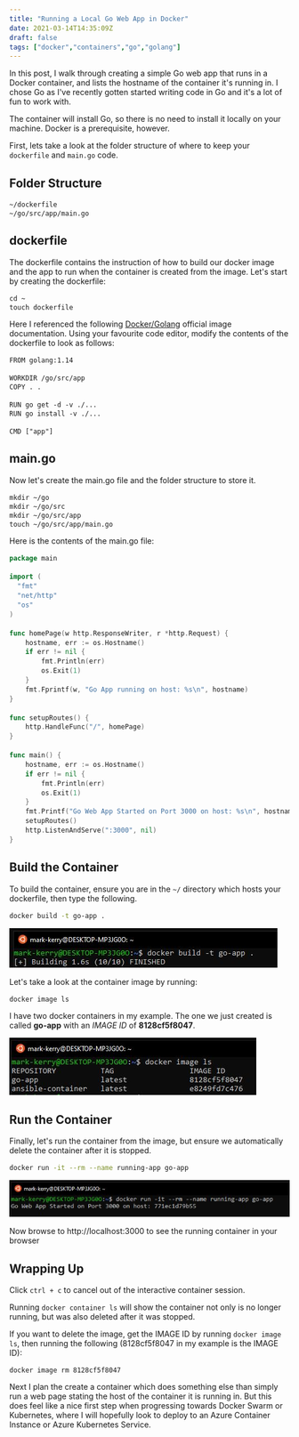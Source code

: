```yaml
---
title: "Running a Local Go Web App in Docker"
date: 2021-03-14T14:35:09Z
draft: false
tags: ["docker","containers","go","golang"]
---
```


In this post, I walk through creating a simple Go web app that runs in a Docker container, and lists the hostname of the container it's running in. I chose Go as I've recently gotten started writing code in Go and it's a lot of fun to work with.

The container will install Go, so there is no need to install it locally on your machine. Docker is a prerequisite, however.

First, lets take a look at the folder structure of where to keep your `dockerfile` and `main.go` code.

## Folder Structure

```terminal
~/dockerfile
~/go/src/app/main.go
```

## dockerfile

The dockerfile contains the instruction of how to build our docker image and the app to run when the container is created from the image. Let's start by creating the dockerfile:

```teminal
cd ~
touch dockerfile
```

Here I referenced the following [Docker/Golang](https://hub.docker.com/_/golang) official image documentation. Using your favourite code editor, modify the contents of the dockerfile to look as follows:

```docker
FROM golang:1.14

WORKDIR /go/src/app
COPY . .

RUN go get -d -v ./...
RUN go install -v ./...

CMD ["app"]
```

## main.go

Now let's create the main.go file and the folder structure to store it.

```termial
mkdir ~/go
mkdir ~/go/src
mkdir ~/go/src/app
touch ~/go/src/app/main.go
```

Here is the contents of the main.go file:

```go
package main

import (
  "fmt"
  "net/http"
  "os"
)

func homePage(w http.ResponseWriter, r *http.Request) {
    hostname, err := os.Hostname()
	if err != nil {
		fmt.Println(err)
		os.Exit(1)
	}
    fmt.Fprintf(w, "Go App running on host: %s\n", hostname)
}

func setupRoutes() {
    http.HandleFunc("/", homePage)
}

func main() {
    hostname, err := os.Hostname()
	if err != nil {
		fmt.Println(err)
		os.Exit(1)
	}
    fmt.Printf("Go Web App Started on Port 3000 on host: %s\n", hostname)
    setupRoutes()
    http.ListenAndServe(":3000", nil)
}
```

## Build the Container

To build the container, ensure you are in the `~/` directory which hosts your dockerfile, then type the following.

```bash
docker build -t go-app .
```

![dockerBuild](images/dockerBuild.jpg)

Let's take a look at the container image by running:

```terminal
docker image ls
```

I have two docker containers in my example. The one we just created is called __go-app__ with an _IMAGE ID_ of __8128cf5f8047__.

![dockerImage](images/dockerImage.jpg)

## Run the Container

Finally, let's run the container from the image, but ensure we automatically delete the container after it is stopped.

```bash
docker run -it --rm --name running-app go-app
```

![dockerRun](images/dockerRun.jpg)

Now browse to http://localhost:3000 to see the running container in your browser

## Wrapping Up

Click `ctrl + c` to cancel out of the interactive container session.

Running `docker container ls` will show the container not only is no longer running, but was also deleted after it was stopped.

If you want to delete the image, get the IMAGE ID by running `docker image ls`, then running the following (8128cf5f8047 in my example is the IMAGE ID):

```terminal
docker image rm 8128cf5f8047
```

Next I plan the create a container which does something else than simply run a web page stating the host of the container it is running in. But this does feel like a nice first step when progressing towards Docker Swarm or Kubernetes, where I will hopefully look to deploy to an Azure Container Instance or Azure Kubernetes Service.

